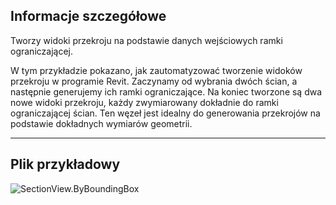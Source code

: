 ## Informacje szczegółowe
Tworzy widoki przekroju na podstawie danych wejściowych ramki ograniczającej.

W tym przykładzie pokazano, jak zautomatyzować tworzenie widoków przekroju w programie Revit. Zaczynamy od wybrania dwóch ścian, a następnie generujemy ich ramki ograniczające. Na koniec tworzone są dwa nowe widoki przekroju, każdy zwymiarowany dokładnie do ramki ograniczającej ścian. Ten węzeł jest idealny do generowania przekrojów na podstawie dokładnych wymiarów geometrii.

___
## Plik przykładowy

![SectionView.ByBoundingBox](./Revit.Elements.Views.SectionView.ByBoundingBox_img.jpg)

